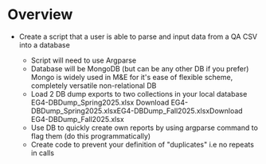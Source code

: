 # Overview
* Create a script that a user is able to parse and input data from a QA CSV into a database​

  * Script will need to use Argparse​
  * Database will be MongoDB (but can be any other DB if you prefer) Mongo is widely used in M&E for it's ease of flexible scheme, completely versatile non-relational DB​
  * Load 2 DB dump exports to two collections in your local database EG4-DBDump_Spring2025.xlsx Download EG4-DBDump_Spring2025.xlsxEG4-DBDump_Fall2025.xlsxDownload EG4-DBDump_Fall2025.xlsx​
  * Use DB to quickly create own reports by using argparse command to flag them  (do this programmatically)
  * Create code to prevent your definition of "duplicates" i.e no repeats in calls​
